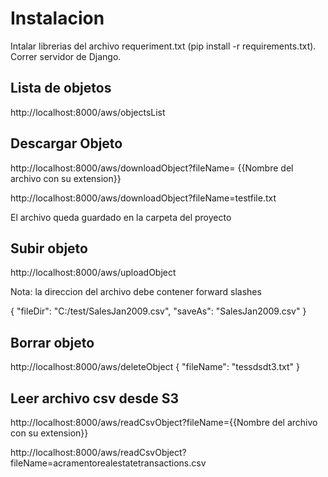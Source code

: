 # Instalacion

Intalar librerias del archivo requeriment.txt (pip install -r requirements.txt). Correr servidor de Django.

## Lista de objetos
http://localhost:8000/aws/objectsList

## Descargar Objeto
http://localhost:8000/aws/downloadObject?fileName= {{Nombre del archivo con su extension}}

http://localhost:8000/aws/downloadObject?fileName=testfile.txt

El archivo queda guardado en la carpeta del proyecto

## Subir objeto
http://localhost:8000/aws/uploadObject

Nota: la direccion del archivo debe contener forward slashes

{
"fileDir": "C:/test/SalesJan2009.csv",
"saveAs": "SalesJan2009.csv"
}


## Borrar objeto
http://localhost:8000/aws/deleteObject
{
"fileName": "tessdsdt3.txt"
}

## Leer archivo csv desde S3

http://localhost:8000/aws/readCsvObject?fileName={{Nombre del archivo con su extension}}

http://localhost:8000/aws/readCsvObject?fileName=acramentorealestatetransactions.csv
